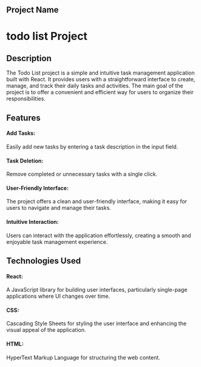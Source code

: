 ## Project Name
# todo list Project

## Description
The Todo List project is a simple and intuitive task management application built with React. It provides users with a straightforward interface to create, manage, and track their daily tasks and activities. The main goal of the project is to offer a convenient and efficient way for users to organize their responsibilities.

## Features
#### Add Tasks: 
Easily add new tasks by entering a task description in the input field.
#### Task Deletion:  
Remove completed or unnecessary tasks with a single click.
#### User-Friendly Interface: 
The project offers a clean and user-friendly interface, making it easy for users to navigate and manage their tasks.
#### Intuitive Interaction: 
Users can interact with the application effortlessly, creating a smooth and enjoyable task management experience.

## Technologies Used
#### React: 
A JavaScript library for building user interfaces, particularly single-page applications where UI changes over time.

#### CSS: 
Cascading Style Sheets for styling the user interface and enhancing the visual appeal of the application.

#### HTML:
HyperText Markup Language for structuring the web content.
